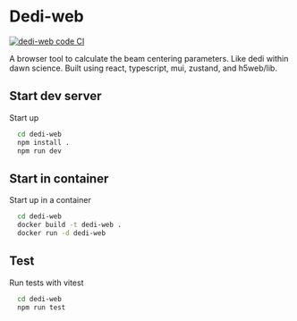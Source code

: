 # Dedi-web

[![dedi-web code CI](https://github.com/tizayi/dedi-web/actions/workflows/code.yml/badge.svg)](https://github.com/tizayi/dedi-web/actions/workflows/code.yml)

A browser tool to calculate the beam centering parameters. Like dedi within dawn science. Built using react, typescript, mui, zustand, and h5web/lib.

## Start dev server

Start up

```bash
  cd dedi-web
  npm install .
  npm run dev
```

## Start in container

Start up in a container

```bash
  cd dedi-web
  docker build -t dedi-web .
  docker run -d dedi-web
```

## Test

Run tests with vitest

```bash
  cd dedi-web
  npm run test
```
